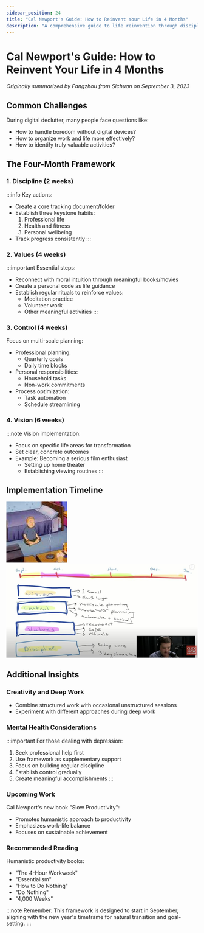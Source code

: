 ```yaml
---
sidebar_position: 24
title: "Cal Newport's Guide: How to Reinvent Your Life in 4 Months"
description: "A comprehensive guide to life reinvention through discipline, values, control, and vision, based on Cal Newport's YouTube insights"
---
```


# Cal Newport's Guide: How to Reinvent Your Life in 4 Months

*Originally summarized by Fangzhou from Sichuan on September 3, 2023*

## Common Challenges

During digital declutter, many people face questions like:
- How to handle boredom without digital devices?
- How to organize work and life more effectively?
- How to identify truly valuable activities?

## The Four-Month Framework

### 1. Discipline (2 weeks)

:::info
Key actions:
- Create a core tracking document/folder
- Establish three keystone habits:
    1. Professional life
    2. Health and fitness
    3. Personal wellbeing
- Track progress consistently
  :::

### 2. Values (4 weeks)

:::important
Essential steps:
- Reconnect with moral intuition through meaningful books/movies
- Create a personal code as life guidance
- Establish regular rituals to reinforce values:
    - Meditation practice
    - Volunteer work
    - Other meaningful activities
      :::

### 3. Control (4 weeks)

Focus on multi-scale planning:
- Professional planning:
    - Quarterly goals
    - Daily time blocks
- Personal responsibilities:
    - Household tasks
    - Non-work commitments
- Process optimization:
    - Task automation
    - Schedule streamlining

### 4. Vision (6 weeks)

:::note
Vision implementation:
- Focus on specific life areas for transformation
- Set clear, concrete outcomes
- Example: Becoming a serious film enthusiast
    - Setting up home theater
    - Establishing viewing routines
      :::

## Implementation Timeline

![Timeline Overview](./img/four-month-reinvention/image_1.jpg)
![Detailed Framework](./img/four-month-reinvention/image_2.jpg)

## Additional Insights

### Creativity and Deep Work
- Combine structured work with occasional unstructured sessions
- Experiment with different approaches during deep work

### Mental Health Considerations
:::important
For those dealing with depression:
1. Seek professional help first
2. Use framework as supplementary support
3. Focus on building regular discipline
4. Establish control gradually
5. Create meaningful accomplishments
   :::

### Upcoming Work
Cal Newport's new book "Slow Productivity":
- Promotes humanistic approach to productivity
- Emphasizes work-life balance
- Focuses on sustainable achievement

### Recommended Reading
Humanistic productivity books:
- "The 4-Hour Workweek"
- "Essentialism"
- "How to Do Nothing"
- "Do Nothing"
- "4,000 Weeks"

:::note
Remember: This framework is designed to start in September, aligning with the new year's timeframe for natural transition and goal-setting.
:::
